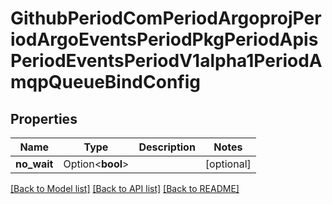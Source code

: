 # GithubPeriodComPeriodArgoprojPeriodArgoEventsPeriodPkgPeriodApisPeriodEventsPeriodV1alpha1PeriodAmqpQueueBindConfig

## Properties

Name | Type | Description | Notes
------------ | ------------- | ------------- | -------------
**no_wait** | Option<**bool**> |  | [optional]

[[Back to Model list]](../README.md#documentation-for-models) [[Back to API list]](../README.md#documentation-for-api-endpoints) [[Back to README]](../README.md)


